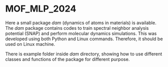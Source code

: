 # MOF_MLP_2024
Here a small package <i>dam</i> (dynamics of atoms in materials) is available. The <i>dam</i> package contains codes to train spectral neighbor analysis potential (SNAP) and perform molecular dynamics simulations. This was developed using both Python and Linux commands. Therefore, it should be used on Linux machine.  

There is example folder inside <i>dam</i> directory, showing how to use different classes and functions of the package for different purpose.
